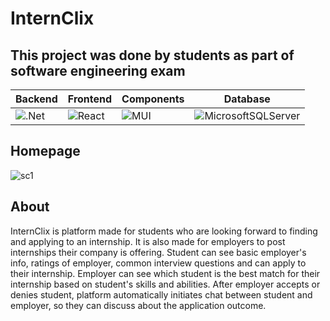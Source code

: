 # **InternClix**
## **This project was done by students as part of software engineering exam**

| **Backend** | **Frontend** | **Components** | **Database** |
| --- | --- | --- | --- |
| ![.Net](https://img.shields.io/badge/.NET-5C2D91?style=for-the-badge&logo=.net&logoColor=white) | ![React](https://img.shields.io/badge/react-%2320232a.svg?style=for-the-badge&logo=react&logoColor=%2361DAFB) | ![MUI](https://img.shields.io/badge/MUI-%230081CB.svg?style=for-the-badge&logo=mui&logoColor=white) | ![MicrosoftSQLServer](https://img.shields.io/badge/Microsoft%20SQL%20Sever-CC2927?style=for-the-badge&logo=microsoft%20sql%20server&logoColor=white) |


## **Homepage**
![sc1](https://user-images.githubusercontent.com/48065134/188769613-77b07d8c-d3ba-4bbf-bd92-44d2a3834d4c.png)

## **About**
InternClix is platform made for students who are looking forward to finding and applying to an internship. It is also made for employers to post internships their company is offering. Student can see basic employer's info, ratings of employer, common interview questions and can apply to their internship. Employer can see which student is the best match for their internship based on student's skills and abilities. After employer accepts or denies student, platform automatically initiates chat between student and employer, so they can discuss about the application outcome.
